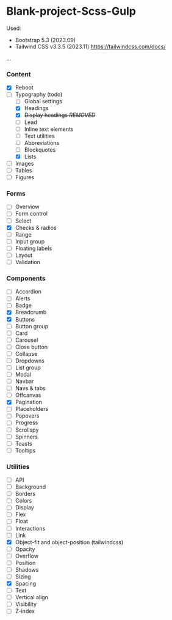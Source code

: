 # Blank-project-Scss-Gulp

Used:
- Bootstrap 5.3 (2023.09)
- Tailwind CSS v3.3.5 (2023.11) https://tailwindcss.com/docs/

...

### Content
- [x] Reboot
- [ ] Typography (todo)
  - [ ] Global settings
  - [x] Headings 
  - [x] ~~Display headings _REMOVED_~~ 
  - [ ] Lead 
  - [ ] Inline text elements 
  - [ ] Text utilities 
  - [ ] Abbreviations 
  - [ ] Blockquotes
  - [x] Lists
- [ ] Images
- [ ] Tables
- [ ] Figures

### Forms
- [ ] Overview
- [ ] Form control
- [ ] Select
- [x] Checks & radios
- [ ] Range
- [ ] Input group
- [ ] Floating labels
- [ ] Layout
- [ ] Validation

### Components
- [ ] Accordion
- [ ] Alerts
- [ ] Badge
- [x] Breadcrumb
- [x] Buttons
- [ ] Button group
- [ ] Card
- [ ] Carousel
- [ ] Close button
- [ ] Collapse
- [ ] Dropdowns
- [ ] List group
- [ ] Modal
- [ ] Navbar
- [ ] Navs & tabs
- [ ] Offcanvas
- [x] Pagination
- [ ] Placeholders
- [ ] Popovers
- [ ] Progress
- [ ] Scrollspy
- [ ] Spinners
- [ ] Toasts
- [ ] Tooltips

### Utilities
- [ ] API
- [ ] Background
- [ ] Borders
- [ ] Colors
- [ ] Display
- [ ] Flex
- [ ] Float
- [ ] Interactions
- [ ] Link
- [x] Object-fit and object-position (tailwindcss)
- [ ] Opacity
- [ ] Overflow
- [ ] Position
- [ ] Shadows
- [ ] Sizing
- [x] Spacing
- [ ] Text
- [ ] Vertical align
- [ ] Visibility
- [ ] Z-index
